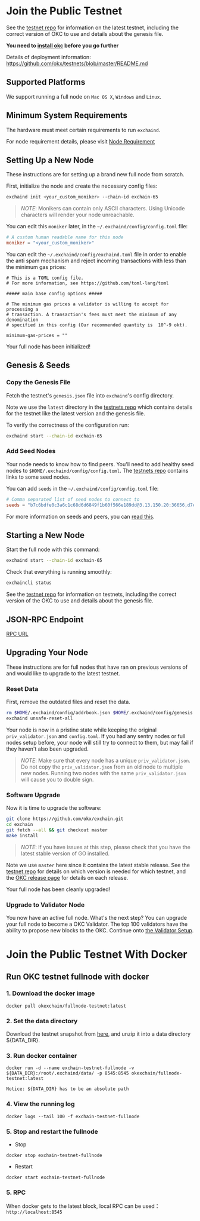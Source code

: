 # Join the Public Testnet 

See the [testnet repo](https://github.com/okx/testnets) for
information on the latest testnet, including the correct version
of OKC to use and details about the genesis file.

**You need to [install okc](/dev/quick-start/install-okc.html) before you go further**


Details of deployment information: https://github.com/okx/testnets/blob/master/README.md
## Supported Platforms

We support running a full node on `Mac OS X`, `Windows` and `Linux`.

## Minimum System Requirements

The hardware must meet certain requirements to run `exchaind`.

For node requirement details, please visit [Node Requirement](/dev/nodes/node-requirement/node-requirement.html)

## Setting Up a New Node

These instructions are for setting up a brand new full node from scratch.

First, initialize the node and create the necessary config files:

```bash
exchaind init <your_custom_moniker> --chain-id exchain-65
```

> _NOTE_:
Monikers can contain only ASCII characters. Using Unicode characters will render your node unreachable.


You can edit this `moniker` later, in the `~/.exchaind/config/config.toml` file:

```toml
# A custom human readable name for this node
moniker = "<your_custom_moniker>"
```

You can edit the `~/.exchaind/config/exchaind.toml` file in order to enable the anti spam mechanism and reject incoming transactions with less than the minimum gas prices:

```
# This is a TOML config file.
# For more information, see https://github.com/toml-lang/toml

##### main base config options #####

# The minimum gas prices a validator is willing to accept for processing a
# transaction. A transaction's fees must meet the minimum of any denomination
# specified in this config (Our recommended quantity is  10^-9 okt).

minimum-gas-prices = ""
```

Your full node has been initialized! 

## Genesis & Seeds

### Copy the Genesis File

Fetch the testnet's `genesis.json` file into `exchaind`'s config directory.

Note we use the `latest` directory in the [testnets repo](https://github.com/okx/testnets) which contains details for the testnet like the latest version and the genesis file. 

To verify the correctness of the configuration run:

```bash
exchaind start --chain-id exchain-65
```

### Add Seed Nodes

Your node needs to know how to find peers. You'll need to add healthy seed nodes to `$HOME/.exchaind/config/config.toml`. The [testnets repo](https://github.com/okx/testnets) contains links to some seed nodes.

You can add `seeds` in the `~/.exchaind/config/config.toml` file:

```toml
# Comma separated list of seed nodes to connect to
seeds = "b7c6bdfe0c3a6c1c68d6d6849f1b60f566e189dd@3.13.150.20:36656,d7eec05e6449945c8e0fd080d58977d671eae588@35.176.111.229:36656,223b5b41d1dba9057401def49b456630e1ab2599@18.162.106.25:36656"
```

For more information on seeds and peers, you can [read this](https://docs.tendermint.com/master/spec/p2p/peer.html).

## Starting a New Node

Start the full node with this command:

```bash
exchaind start --chain-id exchain-65
```

Check that everything is running smoothly:

```bash
exchaincli status
```

See the [testnet repo](https://github.com/okx/testnets) for information on testnets, including the correct version of the OKC to use and details about the genesis file.

## JSON-RPC Endpoint
[RPC URL](/dev/api/okc-api/json-rpc-api.html)

## Upgrading Your Node

These instructions are for full nodes that have ran on previous versions of and would like to upgrade to the latest testnet.

### Reset Data

First, remove the outdated files and reset the data.

```bash
rm $HOME/.exchaind/config/addrbook.json $HOME/.exchaind/config/genesis.json
exchaind unsafe-reset-all
```

Your node is now in a pristine state while keeping the original `priv_validator.json` and `config.toml`. If you had any sentry nodes or full nodes setup before,
your node will still try to connect to them, but may fail if they haven't also
been upgraded.

> _NOTE_:
Make sure that every node has a unique `priv_validator.json`. Do not copy the `priv_validator.json` from an old node to multiple new nodes. Running two nodes with the same `priv_validator.json` will cause you to double sign.


### Software Upgrade

Now it is time to upgrade the software:

```bash
git clone https://github.com/okx/exchain.git
cd exchain
git fetch --all && git checkout master
make install
```

> _NOTE_: If you have issues at this step, please check that you have the latest stable version of GO installed.

Note we use `master` here since it contains the latest stable release.
See the [testnet repo](https://github.com/okx/testnets) for details on which version is needed for which testnet, and the [OKC release page](https://github.com/okx/exchain/releases) for details on each release.

Your full node has been cleanly upgraded!

### Upgrade to Validator Node

You now have an active full node. What's the next step? You can upgrade your full node to become a OKC Validator. The top 100 validators have the ability to propose new blocks to the OKC. Continue onto [the Validator Setup](/dev/core-concepts/validator/validators-guide-cli.md).

# Join the Public Testnet With Docker
## Run OKC testnet fullnode with docker

### 1. Download the docker image

```
docker pull okexchain/fullnode-testnet:latest
```

### 2. Set the data directory


Download the testnet snapshot from [here](/dev/resources/okc-snapshot/snapshot.html), and unzip it into a data directory ${DATA_DIR}.



### 3. Run docker container
```
docker run -d --name exchain-testnet-fullnode -v ${DATA_DIR}:/root/.exchaind/data/ -p 8545:8545 okexchain/fullnode-testnet:latest
```
`Notice: ${DATA_DIR} has to be an absolute path`


### 4. View the running log
```
docker logs --tail 100 -f exchain-testnet-fullnode
```

### 5. Stop and restart the fullnode
- Stop
```
docker stop exchain-testnet-fullnode
```
- Restart
```
docker start exchain-testnet-fullnode
```

### 5. RPC
When docker gets to the latest block, local RPC can be used：`http://localhost:8545`
